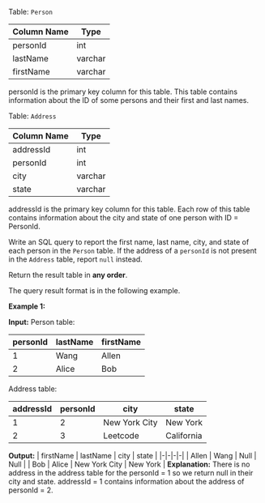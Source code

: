 ﻿
Table:  `Person`

| Column Name | Type    |
|-|-|
| personId    | int     |
| lastName    | varchar |
| firstName   | varchar |

personId is the primary key column for this table.
This table contains information about the ID of some persons and their first and last names.

Table:  `Address`

| Column Name | Type    |
|-|-|
| addressId   | int     |
| personId    | int     |
| city        | varchar |
| state       | varchar |
addressId is the primary key column for this table.
Each row of this table contains information about the city and state of one person with ID = PersonId.

Write an SQL query to report the first name, last name, city, and state of each person in the  `Person`  table. If the address of a  `personId`  is not present in the  `Address`  table, report  `null`  instead.

Return the result table in  **any order**.

The query result format is in the following example.

**Example 1:**

**Input:** 
Person table:

| personId | lastName | firstName |
|-|-|-|
| 1        | Wang     | Allen     |
| 2        | Alice    | Bob       |

Address table:

| addressId | personId | city          | state      |
|-|-|-|-|
| 1         | 2        | New York City | New York   |
| 2         | 3        | Leetcode      | California |

**Output:** 
| firstName | lastName | city          | state    |
|-|-|-|-|
| Allen     | Wang     | Null          | Null     |
| Bob       | Alice    | New York City | New York |
**Explanation:** 
There is no address in the address table for the personId = 1 so we return null in their city and state.
addressId = 1 contains information about the address of personId = 2.

